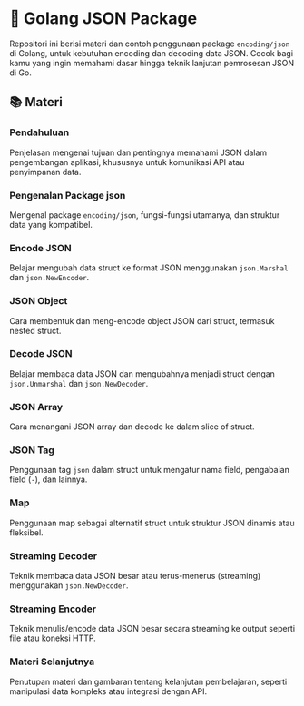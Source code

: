 # 📘 Golang JSON Package

Repositori ini berisi materi dan contoh penggunaan package `encoding/json` di Golang, untuk kebutuhan encoding dan decoding data JSON. Cocok bagi kamu yang ingin memahami dasar hingga teknik lanjutan pemrosesan JSON di Go.

## 📚 Materi

### Pendahuluan

Penjelasan mengenai tujuan dan pentingnya memahami JSON dalam pengembangan aplikasi, khususnya untuk komunikasi API atau penyimpanan data.

### Pengenalan Package json

Mengenal package `encoding/json`, fungsi-fungsi utamanya, dan struktur data yang kompatibel.

### Encode JSON

Belajar mengubah data struct ke format JSON menggunakan `json.Marshal` dan `json.NewEncoder`.

### JSON Object

Cara membentuk dan meng-encode object JSON dari struct, termasuk nested struct.

### Decode JSON

Belajar membaca data JSON dan mengubahnya menjadi struct dengan `json.Unmarshal` dan `json.NewDecoder`.

### JSON Array

Cara menangani JSON array dan decode ke dalam slice of struct.

### JSON Tag

Penggunaan tag `json` dalam struct untuk mengatur nama field, pengabaian field (`-`), dan lainnya.

### Map

Penggunaan map sebagai alternatif struct untuk struktur JSON dinamis atau fleksibel.

### Streaming Decoder

Teknik membaca data JSON besar atau terus-menerus (streaming) menggunakan `json.NewDecoder`.

### Streaming Encoder

Teknik menulis/encode data JSON besar secara streaming ke output seperti file atau koneksi HTTP.

### Materi Selanjutnya

Penutupan materi dan gambaran tentang kelanjutan pembelajaran, seperti manipulasi data kompleks atau integrasi dengan API.
